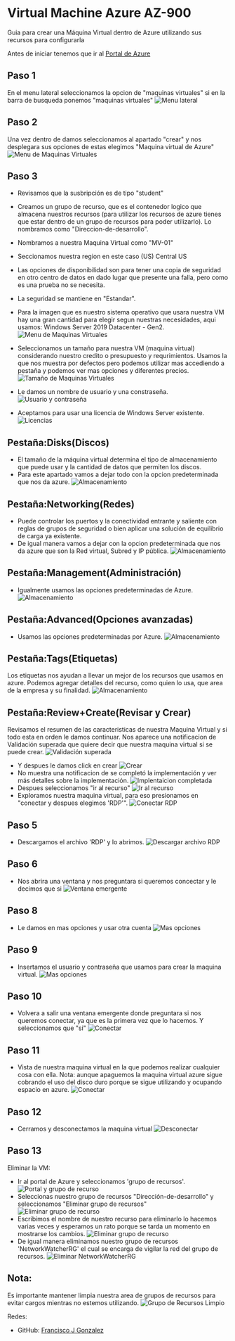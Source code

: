 # Virtual Machine Azure AZ-900

Guia para crear una Máquina Virtual dentro de Azure utilizando sus recursos para configurarla

Antes de iniciar tenemos que ir al [Portal de Azure](https://portal.azure.com/)

## Paso 1
En el menu lateral seleccionamos la opcion de "maquinas virtuales" si en la barra de busqueda ponemos "maquinas virtuales"
![Menu lateral](/images/image1.png)

## Paso 2
Una vez dentro de damos seleccionamos al apartado "crear" y nos desplegara sus opciones de estas elegimos "Maquina virtual de Azure"
![Menu de Maquinas Virtuales](/images/image2.png)

## Paso 3
* Revisamos que la susbripción es de tipo "student"
* Creamos un grupo de recurso, que es el contenedor logico que almacena nuestros recursos (para utilizar los recursos de azure tienes que estar dentro de un grupo de recursos para poder utilizarlo). Lo nombramos como "Direccion-de-desarrollo".
* Nombramos a nuestra Maquina Virtual como "MV-01"
* Seccionamos nuestra region en este caso (US) Central US
* Las opciones de disponibilidad son para tener una copia de seguridad en otro centro de datos en dado lugar que presente una falla, pero como es una prueba no se necesita.
* La seguridad se mantiene en "Estandar".
* Para la imagen que es nuestro sistema operativo que usara nuestra VM hay una gran cantidad para elegir segun nuestras necesidades, aqui usamos: Windows Server 2019 Datacenter - Gen2. 
![Menu de Maquinas Virtuales](/images/image3.png)

* Seleccionamos un tamaño para nuestra VM (maquina virtual) considerando nuestro credito o presupuesto y requrimientos. Usamos la que nos muestra por defectos pero podemos utilizar mas accediendo a pestaña y podemos ver mas opciones y diferentes precios.
![Tamaño de Maquinas Virtuales](/images/image4.png)

* Le damos un nombre de usuario y una constraseña.
![Usuario y contraseña](/images/image5.png)

* Aceptamos para usar una licencia de Windows Server existente.
![Licencias](/images/image6.png)

## Pestaña:Disks(Discos)
* El tamaño de la máquina virtual determina el tipo de almacenamiento que puede usar y la cantidad de datos que permiten los discos.
* Para este apartado vamos a dejar todo con la opcion predeterminada que nos da azure.
![Almacenamiento](/images/image7.png)

## Pestaña:Networking(Redes)
* Puede controlar los puertos y la conectividad entrante y saliente con reglas de grupos de seguridad o bien aplicar una solución de equilibrio de carga ya existente.
* De igual manera vamos a dejar con la opcion predeterminada que nos da azure que son la Red virtual, Subred y IP pública.
![Almacenamiento](/images/image8.png)

## Pestaña:Management(Administración)
* Igualmente usamos las opciones predeterminadas de Azure.
![Almacenamiento](/images/image9.png)

## Pestaña:Advanced(Opciones avanzadas)
* Usamos las opciones predeterminadas por Azure.
![Almacenamiento](/images/image10.png)

## Pestaña:Tags(Etiquetas)
Los etiquetas nos ayudan a llevar un mejor de los recursos que usamos en azure. Podemos agregar detalles del recurso, como quien lo usa, que area de la empresa y su finalidad.
![Almacenamiento](/images/image11.png)

## Pestaña:Review+Create(Revisar y Crear)
Revisamos el resumen de las caracteristicas de nuestra Maquina Virtual y si todo esta en orden le damos continuar. Nos aparece una notificacion de Validación superada que quiere decir que nuestra maquina virtual si se puede crear.
![Validación superada](/images/image12.png)
* Y despues le damos click en crear
![Crear](/images/image13.png)
* No muestra una notificacion de se completó la implementación y ver más detalles sobre la implementación.
![Implentaicion completada](/images/image14.png)
* Despues seleccionamos "ir al recurso"
![Ir al recurso](/images/image15.png)
* Exploramos nuestra maquina virtual, para eso presionamos en "conectar y despues elegimos 'RDP'".
![Conectar RDP](/images/image16.png)

## Paso 5
* Descargamos el archivo 'RDP' y lo abrimos.
![Descargar archivo RDP](/images/image17.png)

## Paso 6
* Nos abrira una ventana y nos preguntara si queremos concectar y le decimos que si
![Ventana emergente](/images/image18.png)

## Paso 8
* Le damos en mas opciones y usar otra cuenta
![Mas opciones](/images/image19.png)

## Paso 9
* Insertamos el usuario y contraseña que usamos para crear la maquina virtual.
![Mas opciones](/images/image20.png)

## Paso 10
* Volvera a salir una ventana emergente donde preguntara si nos queremos conectar, ya que es la primera vez que lo hacemos. Y seleccionamos que "si"
![Conectar](/images/image21.png)

## Paso 11
* Vista de nuestra maquina virtual en la que podemos realizar cualquier cosa con ella.
 Nota: aunque apaguemos la maquina virtual azure sigue cobrando el uso del disco duro porque se sigue utilizando y ocupando espacio en azure.
![Conectar](/images/image22.png)

## Paso 12
* Cerramos y desconectamos la maquina virtual
![Desconectar](/images/image23.png)

## Paso 13
Eliminar la VM:
* Ir al portal de Azure y seleccionamos 'grupo de recursos'.
![Portal y grupo de recurso](/images/image24.png)
* Seleccionas nuestro grupo de recursos "Dirección-de-desarrollo" y seleccionamos "Eliminar grupo de recursos"
![Eliminar grupo de recurso](/images/image25.png)
* Escribimos el nombre de nuestro recurso para eliminarlo lo hacemos varias veces y esperamos un rato porque se tarda un momento en mostrarse los cambios.
![Eliminar grupo de recurso](/images/image26.png)
* De igual manera eliminamos nuestro grupo de recursos 'NetworkWatcherRG' el cual se encarga de vigilar la red del grupo de recursos.
![Eliminar NetworkWatcherRG](/images/image27.png)

## Nota:
Es importante mantener limpia nuestra area de grupos de recursos para evitar cargos mientras no estemos utilizando.
![Grupo de Recursos Limpio](/images/image28.png)


Redes:
* GitHub: [Francisco J Gonzalez](https://github.com/FranciscoJGo)

